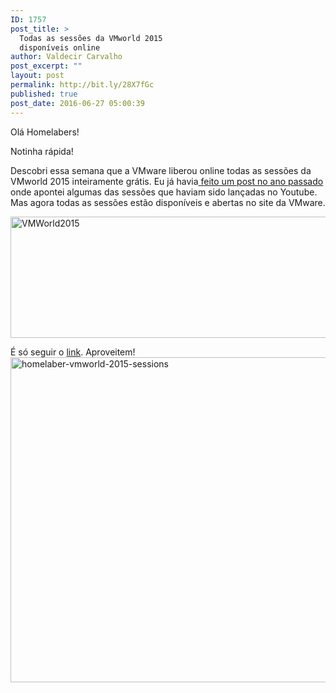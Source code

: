 ```yaml
---
ID: 1757
post_title: >
  Todas as sessões da VMworld 2015
  disponíveis online
author: Valdecir Carvalho
post_excerpt: ""
layout: post
permalink: http://bit.ly/28X7fGc
published: true
post_date: 2016-06-27 05:00:39
---
```

Olá Homelabers!

Notinha rápida!

Descobri essa semana que a VMware liberou online todas as sessões da VMworld 2015 inteiramente grátis. Eu já havia<a href="http://homelaber.com.br/sessoes-do-vmworld-2015-disponiveis-on-line/" target="_blank"> feito um post no ano passado</a> onde apontei algumas das sessões que haviam sido lançadas no Youtube. Mas agora todas as sessões estão disponíveis e abertas no site da VMware.

<img class="aligncenter wp-image-1758" src="http://homelaber.com.br/site/wp-content/uploads/2016/06/VMWorld2015.png" alt="VMWorld2015" width="800" height="194" />

É só seguir o <a href="http://www.vmworld.com/en/sessions/2015.html" target="_blank">link</a>. Aproveitem!
<a href="http://www.vmworld.com/en/sessions/2015.html" target="_blank"><img class="aligncenter wp-image-1759" src="http://homelaber.com.br/site/wp-content/uploads/2016/06/homelaber-vmworld-2015-sessions.png" alt="homelaber-vmworld-2015-sessions" width="800" height="520" /></a>

&nbsp;

&nbsp;

&nbsp;